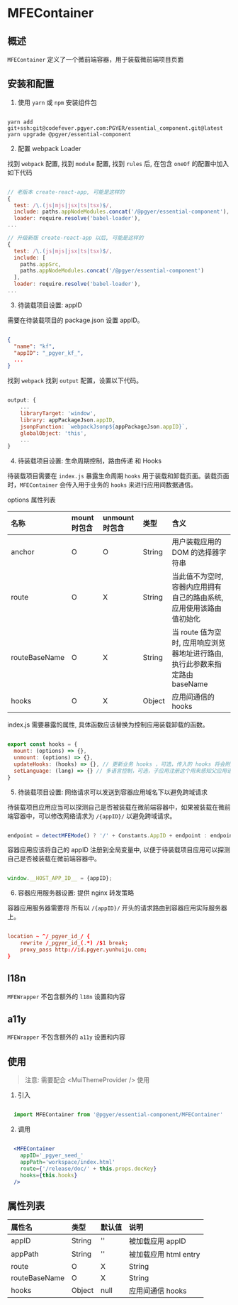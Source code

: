 # MFEContainer

## 概述

`MFEContainer` 定义了一个微前端容器，用于装载微前端项目页面

## 安装和配置

1. 使用 `yarn` 或 `npm` 安装组件包

```shell

yarn add git+ssh:git@codefever.pgyer.com:PGYER/essential_component.git@latest
yarn upgrade @pgyer/essential-component

```

2. 配置 webpack Loader

找到 `webpack` 配置, 找到 `module` 配置, 找到 `rules` 后, 在包含 `oneOf` 的配置中加入如下代码

```javascript

// 老版本 create-react-app, 可能是这样的
{
  test: /\.(js|mjs|jsx|ts|tsx)$/,
  include: paths.appNodeModules.concat('/@pgyer/essential-component'),
  loader: require.resolve('babel-loader'),
...

// 升级新版 create-react-app 以后, 可能是这样的
{
  test: /\.(js|mjs|jsx|ts|tsx)$/,
  include: [
    paths.appSrc,
    paths.appNodeModules.concat('/@pgyer/essential-component')
  ],
  loader: require.resolve('babel-loader'),
...

```

3. 待装载项目设置: appID

需要在待装载项目的 package.json 设置 appID。

```json

{
  "name": "kf",
  "appID": "_pgyer_kf_",
  ...
}

```

找到 `webpack` 找到 `output` 配置，设置以下代码。

```javascript

output: {
    ...
    libraryTarget: 'window',
    library: appPackageJson.appID,
    jsonpFunction: `webpackJsonp${appPackageJson.appID}`,
    globalObject: 'this',
    ...
}

```

4. 待装载项目设置: 生命周期控制，路由传递 和 Hooks

待装载项目需要在 `index.js` 暴露生命周期 `hooks` 用于装载和卸载页面。装载页面时，`MFEContainer` 会传入用于业务的 `hooks` 来进行应用间数据通信。

options 属性列表

| 名称 | mount 时包含 | unmount 时包含 | 类型 | 含义 |
| :- | :- | :- | :- | :- |
| anchor | O | O | String | 用户装载应用的 DOM 的选择器字符串 |
| route | O | X | String | 当此值不为空时, 容器内应用拥有自己的路由系统, 应用使用该路由值初始化 |
| routeBaseName | O | X | String | 当 route 值为空时, 应用响应浏览器地址进行路由, 执行此参数来指定路由 baseName |
| hooks | O | X | Object | 应用间通信的 hooks |


index.js 需要暴露的属性, 具体函数应该替换为控制应用装载卸载的函数。

```javascript

export const hooks = {
  mount: (options) => {},
  unmount: (options) => {},
  updateHooks: (hooks) => {}, // 更新业务 hooks ，可选，传入的 hooks 将会附加在原有的 hooks 列表中，同名的 fn 会被覆盖。
  setLanguage: (lang) => {} // 多语言控制，可选，子应用注册这个用来感知父应用语言变化。
}

```

5. 待装载项目设置: 网络请求可以发送到容器应用域名下以避免跨域请求

待装载项目应用应当可以探测自己是否被装载在微前端容器中，如果被装载在微前端容器中，可以修改网络请求为 `/{appID}/` 以避免跨域请求。

```javascript

endpoint = detectMFEMode() ? '/' + Constants.AppID + endpoint : endpoint

```

容器应用应该将自己的 appID 注册到全局变量中, 以便于待装载项目应用可以探测自己是否被装载在微前端容器中。

```javascript

window.__HOST_APP_ID__ = {appID};

```

6. 容器应用服务器设置: 提供 nginx 转发策略

容器应用服务器需要将 所有以 `/{appID}/` 开头的请求路由到容器应用实际服务器上。

```conf

location ~ ^/_pgyer_id_/ {
    rewrite /_pgyer_id_(.*) /$1 break;
    proxy_pass http://id.pgyer.yunhuiju.com;
}

```

## l18n

`MFEWrapper` 不包含额外的 `l18n` 设置和内容

## a11y

`MFEWrapper` 不包含额外的 `a11y` 设置和内容

## 使用

> 注意: 需要配合 &lt;MuiThemeProvider /&gt; 使用

1. 引入

```javascript

  import MFEContainer from '@pgyer/essential-component/MFEContainer'

```

2. 调用

```jsx

  <MFEContainer
    appID='_pgyer_seed_'
    appPath='workspace/index.html'
    route={'/release/doc/' + this.props.docKey}
    hooks={this.hooks}
  />

```

## 属性列表

| 属性名 | 类型 | 默认值 | 说明 |
| :---- | :---- | :---- | :---- |
| appID  | String | '' | 被加载应用 appID |
| appPath  | String | '' | 被加载应用 html entry |
| route | O | X | String | 当此值不为空时, 容器内应用拥有自己的路由系统, 应用使用该路由值初始化 |
| routeBaseName | O | X | String | 当 route 值为空时, 应用响应浏览器地址进行路由, 执行此参数来指定路由 baseName |
| hooks  | Object | null | 应用间通信 hooks |
